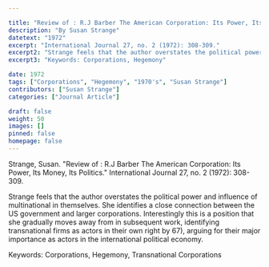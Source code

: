 ```yaml
---

title: "Review of : R.J Barber The American Corporation: Its Power, Its Money, Its Politics"
description: "By Susan Strange"
datetext: "1972"
excerpt: "International Journal 27, no. 2 (1972): 308-309."
excerpt2: "Strange feels that the author overstates the political power and influence of multinational in themselves. She identifies a close connection between the US government and larger corporations. Interestingly this is a position that she gradually moves away from in subsequent work, identifying transnational firms as actors in their own right by 67), arguing for their major importance as actors in the international political economy."
excerpt3: "Keywords: Corporations, Hegemony"

date: 1972
tags: ["Corporations", "Hegemony", "1970's", "Susan Strange"]
contributors: ["Susan Strange"]
categories: ["Journal Article"]

draft: false
weight: 50
images: []
pinned: false
homepage: false
---
```


Strange, Susan. "Review of : R.J Barber The American Corporation: Its Power, Its Money, Its Politics." International Journal 27, no. 2 (1972): 308-309.

Strange feels that the author overstates the political power and influence of multinational in themselves. She identifies a close connection between the US government and larger corporations. Interestingly this is a position that she gradually moves away from in subsequent work, identifying transnational firms as actors in their own right by 67), arguing for their major importance as actors in the international political economy.

Keywords: Corporations, Hegemony, Transnational Corporations

